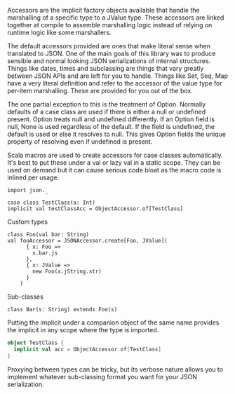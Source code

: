Accessors are the implicit factory objects available that handle
the marshalling of a specific type to a JValue type. These accessors
are linked together at compile to assemble marshalling logic instead
of relying on runtime logic like some marshallers.

The default accessors provided are ones that make literal sense when
translated to JSON. One of the main goals of this library was to produce
sensible and normal looking JSON serializations of internal structures.
Things like dates, times and subclassing are things that vary greatly
between JSON APIs and are left for you to handle. Things like Set, Seq, Map
have a very literal definition and refer to the accessor of the value type
for per-item marshalling. These are provided for you out of the box.

The one partial exception to this is the treatment of Option. Normally
defaults of a case class are used if there is either a null or undefined present.
Option treats null and undefined differently. If an Option field is null, None
is used regardless of the default. If the field is undefined, the default is used
or else it resolves to null. This gives Option fields the unique property
of resolving even if undefined is present. 

Scala macros are used to create accessors for case classes automatically.
It's best to put these under a val or lazy val in a static scope. They can
be used on demand but it can cause serious code bloat as the macro code
is inlined per usage.

```tut
import json._

case class TestClass(a: Int)
implicit val testClassAcc = ObjectAccessor.of[TestClass]
```

Custom types
```tut
class Foo(val bar: String)
val fooAccessor = JSONAccessor.create[Foo, JValue](
      { x: Foo =>
        x.bar.js
      },
      { x: JValue =>
        new Foo(x.jString.str)
      }
    )
```

Sub-classes
```tut
class Bar(s: String) extends Foo(s)
```

Putting the implicit under a companion object of the same name provides
the implicit in any scope where the type is imported.
```scala
object TestClass {
  implicit val acc = ObjectAccessor.of[TestClass]
}
```

Proxying between types can be tricky, but its verbose nature allows you to implement
whatever sub-classing format you want for your JSON serialization.